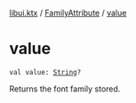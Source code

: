 [libui.ktx](../index.md) / [FamilyAttribute](index.md) / [value](./value.md)

# value

`val value: `[`String`](https://kotlinlang.org/api/latest/jvm/stdlib/kotlin/-string/index.html)`?`

Returns the font family stored.

